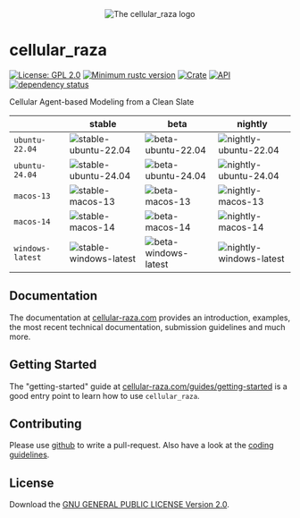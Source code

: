 <div align="center">
    <picture>
        <source media="(prefers-color-scheme: dark)" srcset="logos/cellular_raza_dark_mode.svg">
        <source media="(prefers-color-scheme: light)" srcset="logos/cellular_raza.svg">
        <img alt="The cellular_raza logo" src="doc/cellular_raza.svg">
    </picture>
</div>

# cellular_raza
[![License: GPL 2.0](https://img.shields.io/github/license/jonaspleyer/cellular_raza?style=flat-square)](https://opensource.org/license/gpl-2-0/)
[![Minimum rustc version](https://img.shields.io/badge/rustc-1.36+-lightgray.svg?style=flat-square)](https://github.com/jonaspleyer/cellular_raza#rust-version-requirements)
[![Crate](https://img.shields.io/crates/v/cellular_raza.svg?style=flat-square)](https://crates.io/crates/cellular_raza)
[![API](https://img.shields.io/docsrs/cellular_raza/latest?style=flat-square)](https://docs.rs/cellular_raza)
[![dependency status](https://deps.rs/crate/cellular_raza/latest/status.svg?style=flat-square)](https://deps.rs/crate/cellular_raza)

Cellular Agent-based Modeling from a Clean Slate


| | stable | beta | nightly |
|---|---|---|---|
| `ubuntu-22.04` | ![stable-ubuntu-22.04](https://img.shields.io/github/actions/workflow/status/jonaspleyer/cellular_raza/test_stable_ubuntu-22.04.yml?style=flat-square&label=CI) |![beta-ubuntu-22.04](https://img.shields.io/github/actions/workflow/status/jonaspleyer/cellular_raza/test_beta_ubuntu-22.04.yml?style=flat-square&label=CI) |![nightly-ubuntu-22.04](https://img.shields.io/github/actions/workflow/status/jonaspleyer/cellular_raza/test_nightly_ubuntu-22.04.yml?style=flat-square&label=CI) |
| `ubuntu-24.04` | ![stable-ubuntu-24.04](https://img.shields.io/github/actions/workflow/status/jonaspleyer/cellular_raza/test_stable_ubuntu-24.04.yml?style=flat-square&label=CI) |![beta-ubuntu-24.04](https://img.shields.io/github/actions/workflow/status/jonaspleyer/cellular_raza/test_beta_ubuntu-24.04.yml?style=flat-square&label=CI) |![nightly-ubuntu-24.04](https://img.shields.io/github/actions/workflow/status/jonaspleyer/cellular_raza/test_nightly_ubuntu-24.04.yml?style=flat-square&label=CI) |
| `macos-13` | ![stable-macos-13](https://img.shields.io/github/actions/workflow/status/jonaspleyer/cellular_raza/test_stable_macos-13.yml?style=flat-square&label=CI) |![beta-macos-13](https://img.shields.io/github/actions/workflow/status/jonaspleyer/cellular_raza/test_beta_macos-13.yml?style=flat-square&label=CI) |![nightly-macos-13](https://img.shields.io/github/actions/workflow/status/jonaspleyer/cellular_raza/test_nightly_macos-13.yml?style=flat-square&label=CI) |
| `macos-14` | ![stable-macos-14](https://img.shields.io/github/actions/workflow/status/jonaspleyer/cellular_raza/test_stable_macos-14.yml?style=flat-square&label=CI) |![beta-macos-14](https://img.shields.io/github/actions/workflow/status/jonaspleyer/cellular_raza/test_beta_macos-14.yml?style=flat-square&label=CI) |![nightly-macos-14](https://img.shields.io/github/actions/workflow/status/jonaspleyer/cellular_raza/test_nightly_macos-14.yml?style=flat-square&label=CI) |
| `windows-latest` | ![stable-windows-latest](https://img.shields.io/github/actions/workflow/status/jonaspleyer/cellular_raza/test_stable_windows-latest.yml?style=flat-square&label=CI) |![beta-windows-latest](https://img.shields.io/github/actions/workflow/status/jonaspleyer/cellular_raza/test_beta_windows-latest.yml?style=flat-square&label=CI) |![nightly-windows-latest](https://img.shields.io/github/actions/workflow/status/jonaspleyer/cellular_raza/test_nightly_windows-latest.yml?style=flat-square&label=CI) |

## Documentation
The documentation at [cellular-raza.com](https://cellular-raza.com/) provides an introduction,
examples, the most recent technical documentation, submission guidelines and much more.

## Getting Started
The "getting-started" guide at
[cellular-raza.com/guides/getting-started](https://cellular-raza.com/guides/getting-started)
is a good entry point to learn how to use `cellular_raza`.

## Contributing
Please use [github](https://www.github.com/jonaspleyer/cellular_raza) to write a pull-request.
Also have a look at the
[coding guidelines](https://cellular-raza.com/internals/code-structure/coding-guidelines).

## License
Download the [GNU GENERAL PUBLIC LICENSE Version 2.0](https://www.gnu.org/licenses/old-licenses/gpl-2.0.txt).
